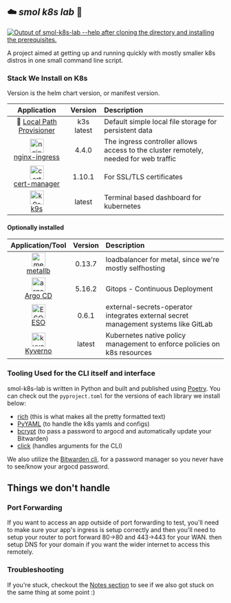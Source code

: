 ## ☁️  *smol k8s lab* 🧸
[<img src="https://raw.githubusercontent.com/jessebot/smol-k8s-lab/main/docs/screenshots/help_text.svg" alt="Output of smol-k8s-lab --help after cloning the directory and installing the prerequisites.">](https://raw.githubusercontent.com/jessebot/smol-k8s-lab/main/docs/screenshots/help_text.svg)

A project aimed at getting up and running quickly with mostly smaller k8s distros in one small command line script.

### Stack We Install on K8s
Version is the helm chart version, or manifest version.

|           Application           |    Version    |                      Description                      |
|:-------------------------------:|:-------------:|:------------------------------------------------------|
| 🐄 [Local Path Provisioner] |   k3s latest  | Default simple local file storage for persistent data |
| [<img src="https://raw.githubusercontent.com/jessebot/smol-k8s-lab/main/docs/icons/nginx.ico" width="32px" alt="nginx logo, white letter N with green background">][nginx-ingress] <br /> [nginx-ingress] | 4.4.0 | The ingress controller allows access to the cluster remotely, needed for web traffic |
| [<img src="https://raw.githubusercontent.com/jessebot/smol-k8s-lab/main/docs/icons/cert-manager_icon.png" width="32px" alt="cert manager logo">][cert-manager] <br /> [cert-manager] | 1.10.1 | For SSL/TLS certificates |
| [<img src="https://raw.githubusercontent.com/jessebot/smol-k8s-lab/main/docs/icons/k9s_icon.png" alt="k9s logo, outline of dog with ship wheels for eyes" width="32px">][k9s] <br /> [k9s] | latest | Terminal based dashboard for kubernetes |


#### Optionally installed

| Application/Tool |    Version    | Description |
|:----------------:|:-------------:|:------------|
| [<img src="https://raw.githubusercontent.com/jessebot/smol-k8s-lab/main/docs/icons/metallb_icon.png" width="32px" alt="metallb logo, blue arrow pointing up, with small line on one leg of arrow to show balance">][metallb] <br /> [metallb] | 0.13.7 | loadbalancer for metal, since we're mostly selfhosting |
| [<img src="https://raw.githubusercontent.com/jessebot/smol-k8s-lab/main/docs/icons/argo_icon.png" width="32" alt="argo CD logo, an organer squid wearing a fishbowl helmet">][Argo CD] <br /> [Argo CD] | 5.16.2 | Gitops - Continuous Deployment |
| [<img src="https://raw.githubusercontent.com/jessebot/smol-k8s-lab/main/docs/icons/eso_icon.png" width="32" alt="ESO logo, outline of robot with astricks in a screen in it's belly">][ESO] <br /> [ESO] | 0.6.1 | external-secrets-operator integrates external secret management systems like GitLab|
| [<img src="https://raw.githubusercontent.com/jessebot/smol-k8s-lab/main/docs/icons/kyverno_icon.png"  width="32" alt="kyvero logo">][Kyverno] <br /> [Kyverno] | latest | Kubernetes native policy management to enforce policies on k8s resources |


### Tooling Used for the CLI itself and interface
smol-k8s-lab is written in Python and built and published using [Poetry]. You can check out the `pyproject.toml` for the versions of each library we install below:

- [rich] (this is what makes all the pretty formatted text)
- [PyYAML] (to handle the k8s yamls and configs)
- [bcrypt] (to pass a password to argocd and automatically update your Bitwarden)
- [click] (handles arguments for the CLI)

We also utilize the [Bitwarden cli], for a password manager so you never have to see/know your argocd password.

## Things we don't handle

### Port Forwarding
If you want to access an app outside of port forwarding to test, you'll need to make sure your app's ingress is setup correctly and then you'll need to setup your router to port forward 80->80 and 443->443 for your WAN. then setup DNS for your domain if you want the wider internet to access this remotely.

### Troubleshooting
If you're stuck, checkout the [Notes section](https://jessebot.github.io/smol-k8s-lab/notes) to see if we also got stuck on the same thing at some point :)


<!-- k8s apps link references -->
[metallb]: https://github.io/metallb/metallb "metallb"
[Local Path Provisioner]: https://github.com/rancher/local-path-provisioner
[nginx-ingress]: https://github.io/kubernetes/ingress-nginx
[cert-manager]: https://cert-manager.io/docs/
[k9s]: https://k9scli.io/topics/install/

<!-- k8s opitonal argocd apps link references -->
[Argo CD]: https://github.io/argoproj/argo-helm
[ESO]: https://external-secrets.io/v0.5.9/
[Kyverno]: https://github.com/kyverno/kyverno/

<!-- smol-k8s-lab dependency lib link references -->
[Poetry]: https://python-poetry.org/
[rich]: https://github.com/Textualize/richP
[PyYAML]: https://pyyaml.org/
[bcrypt]: https://pypi.org/project/bcrypt/
[click]: https://pypi.org/project/click/
[Bitwarden cli]: https://bitwarden.com/help/cli/
